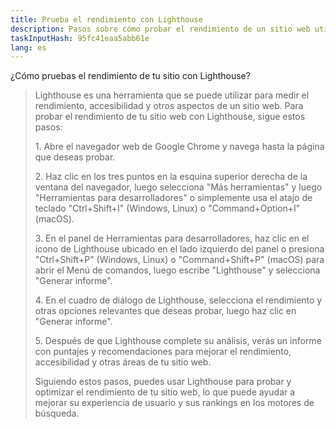 ```yaml
---
title: Prueba el rendimiento con Lighthouse
description: Pasos sobre cómo probar el rendimiento de un sitio web utilizando Lighthouse
taskInputHash: 95fc41eaa5abb61e
lang: es
---
```

¿Cómo pruebas el rendimiento de tu sitio con Lighthouse?

> Lighthouse es una herramienta que se puede utilizar para medir el rendimiento, accesibilidad y otros aspectos de un sitio web. Para probar el rendimiento de tu sitio web con Lighthouse, sigue estos pasos:
>
> 1\. Abre el navegador web de Google Chrome y navega hasta la página que deseas probar.
>
> 2\. Haz clic en los tres puntos en la esquina superior derecha de la ventana del navegador, luego selecciona "Más herramientas" y luego "Herramientas para desarrolladores" o simplemente usa el atajo de teclado "Ctrl+Shift+I" (Windows, Linux) o "Command+Option+I" (macOS).
>
> 3\. En el panel de Herramientas para desarrolladores, haz clic en el icono de Lighthouse ubicado en el lado izquierdo del panel o presiona "Ctrl+Shift+P" (Windows, Linux) o "Command+Shift+P" (macOS) para abrir el Menú de comandos, luego escribe "Lighthouse" y selecciona "Generar informe".
>
> 4\. En el cuadro de diálogo de Lighthouse, selecciona el rendimiento y otras opciones relevantes que deseas probar, luego haz clic en "Generar informe".
>
> 5\. Después de que Lighthouse complete su análisis, verás un informe con puntajes y recomendaciones para mejorar el rendimiento, accesibilidad y otras áreas de tu sitio web.
>
> Siguiendo estos pasos, puedes usar Lighthouse para probar y optimizar el rendimiento de tu sitio web, lo que puede ayudar a mejorar su experiencia de usuario y sus rankings en los motores de búsqueda.
